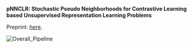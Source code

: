 

**pNNCLR: Stochastic Pseudo Neighborhoods for Contrastive Learning based
Unsupervised Representation Learning Problems**

Preprint: [here](https://arxiv.org/abs/2308.06983).

![Overall_Pipeline](https://github.com/mb16biswas/attention-unet/assets/64213233/a2268d6a-2b83-42b9-959d-279703348ca9)
